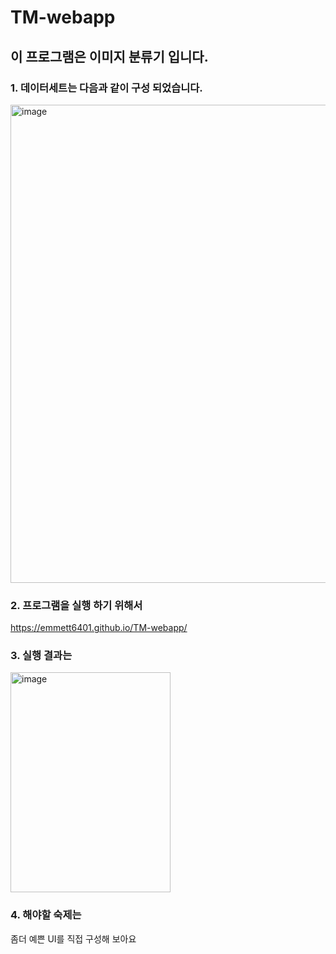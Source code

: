 # TM-webapp
## 이 프로그램은 이미지 분류기 입니다. 
### 1. 데이터세트는 다음과 같이 구성 되었습니다. 
<img width="585" height="765" alt="image" src="https://github.com/user-attachments/assets/ab6b190d-3960-4015-b691-5fddc8881338" />

### 2. 프로그램을 실행 하기 위해서 
https://emmett6401.github.io/TM-webapp/

### 3. 실행 결과는 
<img width="256" height="352" alt="image" src="https://github.com/user-attachments/assets/1fbb9ac0-4ee2-4b79-b6e4-fe268055f368" />

### 4. 해야할 숙제는 
좀더 예쁜 UI를 직접 구성해 보아요 



